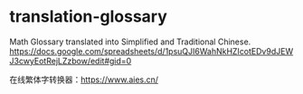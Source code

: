 # translation-glossary
Math Glossary translated into Simplified and Traditional Chinese. https://docs.google.com/spreadsheets/d/1psuQJI6WahNkHZIcotEDv9dJEWJ3cwyEotRejLZzbow/edit#gid=0

在线繁体字转换器：https://www.aies.cn/
